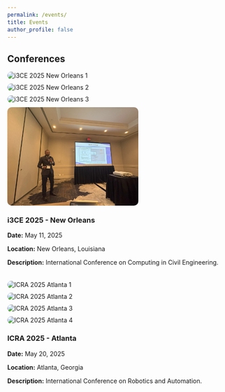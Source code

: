 ```yaml
---
permalink: /events/
title: Events
author_profile: false
---
```


<!-- # Events -->

<!-- Updated layout for conferences with consistent and larger images -->
<!-- <p>Welcome to our Conferences page! Here you'll find information about the conferences our lab has participated in.</p> -->

## Conferences

<div style="display: flex; flex-wrap: wrap; gap: 20px;">
  <div style="flex: 1; min-width: 300px;">
    <div style="display: flex; flex-wrap: wrap; gap: 10px;">
      <img src="/_pages/event/i3c3/20250512_101511.jpg" alt="i3CE 2025 New Orleans 1" style="width: 100%; max-width: 300px; border-radius: 10px;">
      <img src="/_pages/event/i3c3/20250512_103459.jpg" alt="i3CE 2025 New Orleans 2" style="width: 100%; max-width: 300px; border-radius: 10px;">
      <img src="/_pages/event/i3c3/20250512_114440.jpg" alt="i3CE 2025 New Orleans 3" style="width: 100%; max-width: 300px; border-radius: 10px;">
      <img src="/_pages/event/i3c3/IMG_9295.jpg" alt="i3CE 2025 New Orleans 4" style="width: 100%; max-width: 300px; border-radius: 10px;">
    </div>
    <h3>i3CE 2025 - New Orleans</h3>
    <p><strong>Date:</strong> May 11, 2025</p>
    <p><strong>Location:</strong> New Orleans, Louisiana</p>
    <p><strong>Description:</strong> International Conference on Computing in Civil Engineering.</p>
  </div>
  <div style="flex: 1; min-width: 300px;">
    <div style="display: flex; flex-wrap: wrap; gap: 10px;">
      <img src="/_pages/event/icra/20250519_085056.jpg" alt="ICRA 2025 Atlanta 1" style="width: 100%; max-width: 300px; border-radius: 10px;">
      <img src="/_pages/event/icra/20250519_085106.jpg" alt="ICRA 2025 Atlanta 2" style="width: 100%; max-width: 300px; border-radius: 10px;">
      <img src="/_pages/event/icra/20250519_141709(0).jpg" alt="ICRA 2025 Atlanta 3" style="width: 100%; max-width: 300px; border-radius: 10px;">
      <img src="/_pages/event/icra/20250519_161426.jpg" alt="ICRA 2025 Atlanta 4" style="width: 100%; max-width: 300px; border-radius: 10px;">
    </div>
    <h3>ICRA 2025 - Atlanta</h3>
    <p><strong>Date:</strong> May 20, 2025</p>
    <p><strong>Location:</strong> Atlanta, Georgia</p>
    <p><strong>Description:</strong> International Conference on Robotics and Automation.</p>
  </div>
</div>
